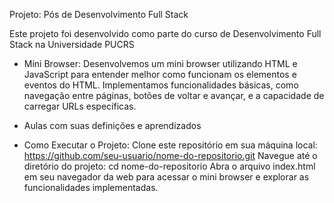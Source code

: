 Projeto: Pós de Desenvolvimento Full Stack

Este projeto foi desenvolvido como parte do curso de Desenvolvimento Full Stack na Universidade PUCRS

- Mini Browser:
    Desenvolvemos um mini browser utilizando HTML e JavaScript para entender melhor como funcionam os elementos e eventos do HTML.
    Implementamos funcionalidades básicas, como navegação entre páginas, botões de voltar e avançar, e a capacidade de carregar URLs específicas.

- Aulas com suas definições e aprendizados


- Como Executar o Projeto:
      Clone este repositório em sua máquina local: https://github.com/seu-usuario/nome-do-repositorio.git
      Navegue até o diretório do projeto: cd nome-do-repositorio
      Abra o arquivo index.html em seu navegador da web para acessar o mini browser e explorar as funcionalidades implementadas.
 
